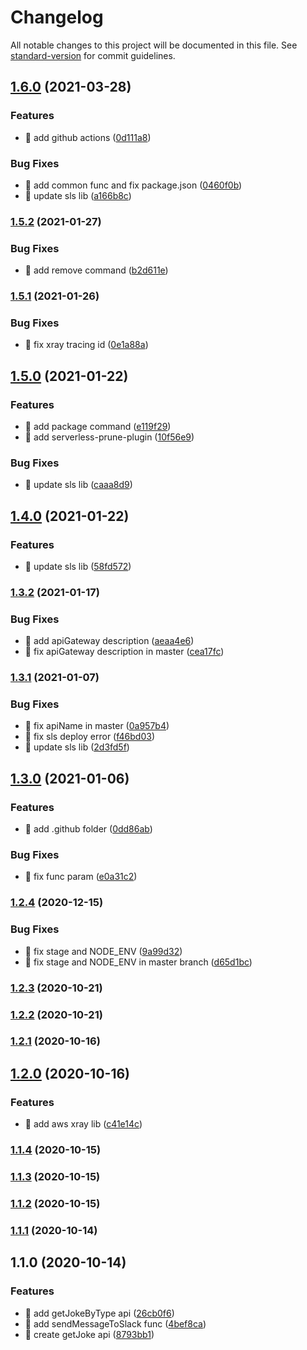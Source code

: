 # Changelog

All notable changes to this project will be documented in this file. See [standard-version](https://github.com/conventional-changelog/standard-version) for commit guidelines.

## [1.6.0](https://github.com/yeukfei02/random-joke-slack-serverless/compare/v1.5.2...v1.6.0) (2021-03-28)


### Features

* 🎸 add github actions ([0d111a8](https://github.com/yeukfei02/random-joke-slack-serverless/commit/0d111a8188f5f8cbaa2b6e937e43666ec39be521))


### Bug Fixes

* 🐛 add common func and fix package.json ([0460f0b](https://github.com/yeukfei02/random-joke-slack-serverless/commit/0460f0bd23b0b1aa0e3951f007c353c5433c581c))
* 🐛 update sls lib ([a166b8c](https://github.com/yeukfei02/random-joke-slack-serverless/commit/a166b8ca0f799044bda7ab67402d0bb6386c32a6))

### [1.5.2](https://github.com/yeukfei02/random-joke-slack-serverless/compare/v1.5.1...v1.5.2) (2021-01-27)


### Bug Fixes

* 🐛 add remove command ([b2d611e](https://github.com/yeukfei02/random-joke-slack-serverless/commit/b2d611eae4d10afd3d2d9c5b1cb45d52a12cd654))

### [1.5.1](https://github.com/yeukfei02/random-joke-slack-serverless/compare/v1.5.0...v1.5.1) (2021-01-26)


### Bug Fixes

* 🐛 fix xray tracing id ([0e1a88a](https://github.com/yeukfei02/random-joke-slack-serverless/commit/0e1a88a2d8ac5cb3dc29ad014c894bc73b994007))

## [1.5.0](https://github.com/yeukfei02/random-joke-slack-serverless/compare/v1.4.0...v1.5.0) (2021-01-22)


### Features

* 🎸 add package command ([e119f29](https://github.com/yeukfei02/random-joke-slack-serverless/commit/e119f29232fb7986053699a5a4e0936442ec7cd3))
* 🎸 add serverless-prune-plugin ([10f56e9](https://github.com/yeukfei02/random-joke-slack-serverless/commit/10f56e95b1b394bdd6c61163fc8f3275e35ff482))


### Bug Fixes

* 🐛 update sls lib ([caaa8d9](https://github.com/yeukfei02/random-joke-slack-serverless/commit/caaa8d90a214daf1aae11d686142b252b846dfa7))

## [1.4.0](https://github.com/yeukfei02/random-joke-slack-serverless/compare/v1.3.2...v1.4.0) (2021-01-22)


### Features

* 🎸 update sls lib ([58fd572](https://github.com/yeukfei02/random-joke-slack-serverless/commit/58fd572b1ae2ba56c2297c1edd3954f672646744))

### [1.3.2](https://github.com/yeukfei02/random-joke-slack-serverless/compare/v1.3.1...v1.3.2) (2021-01-17)


### Bug Fixes

* 🐛 add apiGateway description ([aeaa4e6](https://github.com/yeukfei02/random-joke-slack-serverless/commit/aeaa4e61177f2cefe591a14e5184471b880c9cbd))
* 🐛 fix apiGateway description in master ([cea17fc](https://github.com/yeukfei02/random-joke-slack-serverless/commit/cea17fc8bfe9d1c015713e7f70693626b2c7e911))

### [1.3.1](https://github.com/yeukfei02/random-joke-slack-serverless/compare/v1.3.0...v1.3.1) (2021-01-07)


### Bug Fixes

* 🐛 fix apiName in master ([0a957b4](https://github.com/yeukfei02/random-joke-slack-serverless/commit/0a957b4ba73c9cd0f039e3dc2b6392f3183b7609))
* 🐛 fix sls deploy error ([f46bd03](https://github.com/yeukfei02/random-joke-slack-serverless/commit/f46bd032bc2472a5b4ac34ab84ab1cb62b7cc5c1))
* 🐛 update sls lib ([2d3fd5f](https://github.com/yeukfei02/random-joke-slack-serverless/commit/2d3fd5fe09a047185e273f89b999bac5b3df1105))

## [1.3.0](https://github.com/yeukfei02/random-joke-slack-serverless/compare/v1.2.4...v1.3.0) (2021-01-06)


### Features

* 🎸 add .github folder ([0dd86ab](https://github.com/yeukfei02/random-joke-slack-serverless/commit/0dd86ab4de649250bb86df3cd3d80a8711c4a4da))


### Bug Fixes

* 🐛 fix func param ([e0a31c2](https://github.com/yeukfei02/random-joke-slack-serverless/commit/e0a31c2741a741f329adaa542af6b35b8c9d3bc8))

### [1.2.4](https://github.com/yeukfei02/random-joke-slack-serverless/compare/v1.2.3...v1.2.4) (2020-12-15)


### Bug Fixes

* 🐛 fix stage and NODE_ENV ([9a99d32](https://github.com/yeukfei02/random-joke-slack-serverless/commit/9a99d32a6fb45865e462f1cb7d7c3a5b2ff3a03e))
* 🐛 fix stage and NODE_ENV in master branch ([d65d1bc](https://github.com/yeukfei02/random-joke-slack-serverless/commit/d65d1bc176e4693965a584bb6e1ec92c18343392))

### [1.2.3](https://github.com/yeukfei02/random-joke-slack-serverless/compare/v1.2.2...v1.2.3) (2020-10-21)

### [1.2.2](https://github.com/yeukfei02/random-joke-slack-serverless/compare/v1.2.1...v1.2.2) (2020-10-21)

### [1.2.1](https://github.com/yeukfei02/random-joke-slack-serverless/compare/v1.2.0...v1.2.1) (2020-10-16)

## [1.2.0](https://github.com/yeukfei02/random-joke-slack-serverless/compare/v1.1.4...v1.2.0) (2020-10-16)


### Features

* 🎸 add aws xray lib ([c41e14c](https://github.com/yeukfei02/random-joke-slack-serverless/commit/c41e14cf6f3725ec2ed0991033a0de22380b96e6))

### [1.1.4](https://github.com/yeukfei02/random-joke-slack-serverless/compare/v1.1.3...v1.1.4) (2020-10-15)

### [1.1.3](https://github.com/yeukfei02/random-joke-slack-serverless/compare/v1.1.2...v1.1.3) (2020-10-15)

### [1.1.2](https://github.com/yeukfei02/random-joke-slack-serverless/compare/v1.1.1...v1.1.2) (2020-10-15)

### [1.1.1](https://github.com/yeukfei02/random-joke-slack-serverless/compare/v1.1.0...v1.1.1) (2020-10-14)

## 1.1.0 (2020-10-14)


### Features

* 🎸 add getJokeByType api ([26cb0f6](https://github.com/yeukfei02/random-joke-slack-serverless/commit/26cb0f6fab98bfbc79dea7a2e3e576e790b62952))
* 🎸 add sendMessageToSlack func ([4bef8ca](https://github.com/yeukfei02/random-joke-slack-serverless/commit/4bef8cacc275224353cf1b854ac7b86eb41cd24b))
* 🎸 create getJoke api ([8793bb1](https://github.com/yeukfei02/random-joke-slack-serverless/commit/8793bb11916421135a6f931c8e316e5560549ce4))
